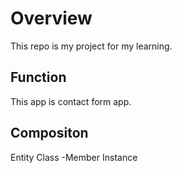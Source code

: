 # Overview
This repo is my project for my learning.

## Function
This app is contact form app.

## Compositon
Entity Class
-Member Instance
